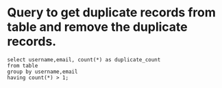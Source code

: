 # Query to get duplicate records from table and remove the duplicate records.

```text
select username,email, count(*) as duplicate_count
from table
group by username,email
having count(*) > 1;

```

```text

```